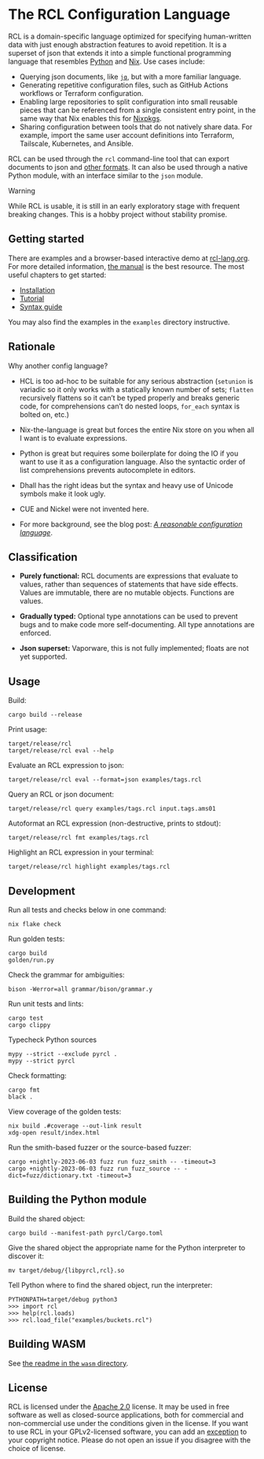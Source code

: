 # The RCL Configuration Language

RCL is a domain-specific language optimized for specifying human-written data
with just enough abstraction features to avoid repetition. It is a superset
of json that extends it into a simple functional programming language that
resembles [Python][python] and [Nix][nix]. Use cases include:

 * Querying json documents, like [`jq`][jq], but with a more familiar language.
 * Generating repetitive configuration files, such as GitHub Actions workflows
   or Terraform configuration.
 * Enabling large repositories to split configuration into small reusable pieces
   that can be referenced from a single consistent entry point, in the same way
   that Nix enables this for [Nixpkgs][nixpkgs].
 * Sharing configuration between tools that do not natively share data. For
   example, import the same user account definitions into Terraform, Tailscale,
   Kubernetes, and Ansible.

RCL can be used through the `rcl` command-line tool that can export documents
to json and [other formats][output]. It can also be used through a native Python
module, with an interface similar to the `json` module.

> [!WARNING]
> While RCL is usable, it is still in an early exploratory stage with frequent
> breaking changes. This is a hobby project without stability promise.

[python]:  https://www.python.org/
[nix]:     https://nixos.org/manual/nix/stable/language/
[jq]:      https://jqlang.github.io/jq/manual/
[nixpkgs]: https://github.com/nixos/nixpkgs
[output]:  https://docs.ruuda.nl/rcl/rcl_evaluate/#-o-output-format

## Getting started

There are examples and a browser-based interactive demo at
[rcl-lang.org](https://rcl-lang.org). For more detailed information,
[the manual](https://docs.ruuda.nl/rcl/) is the best resource.
The most useful chapters to get started:

 * [Installation](https://docs.ruuda.nl/rcl/installation/)
 * [Tutorial](https://docs.ruuda.nl/rcl/tutorial/)
 * [Syntax guide](https://docs.ruuda.nl/rcl/syntax/)

You may also find the examples in the `examples` directory instructive.

## Rationale

Why another config language?

 * HCL is too ad-hoc to be suitable for any serious abstraction (`setunion` is
   variadic so it only works with a statically known number of sets; `flatten`
   recursively flattens so it can’t be typed properly and breaks generic code,
   for comprehensions can’t do nested loops, `for_each` syntax is bolted on,
   etc.)

 * Nix-the-language is great but forces the entire Nix store on you when all I
   want is to evaluate expressions.

 * Python is great but requires some boilerplate for doing the IO if you want
   to use it as a configuration language. Also the syntactic order of list
   comprehensions prevents autocomplete in editors.

 * Dhall has the right ideas but the syntax and heavy use of Unicode symbols
   make it look ugly.

 * CUE and Nickel were not invented here.

 * For more background, see the blog post:
   [_A reasonable configuration language_][blog].

[blog]: https://ruudvanasseldonk.com/2024/a-reasonable-configuration-language

## Classification

 * **Purely functional:** RCL documents are expressions that evaluate to values,
   rather than sequences of statements that have side effects. Values are
   immutable, there are no mutable objects. Functions are values.

 * **Gradually typed:** Optional type annotations can be used to prevent bugs
   and to make code more self-documenting. All type annotations are enforced.

 * **Json superset:** Vaporware, this is not fully implemented; floats are
   not yet supported.

## Usage

Build:

    cargo build --release

Print usage:

    target/release/rcl
    target/release/rcl eval --help

Evaluate an RCL expression to json:

    target/release/rcl eval --format=json examples/tags.rcl

Query an RCL or json document:

    target/release/rcl query examples/tags.rcl input.tags.ams01

Autoformat an RCL expression (non-destructive, prints to stdout):

    target/release/rcl fmt examples/tags.rcl

Highlight an RCL expression in your terminal:

    target/release/rcl highlight examples/tags.rcl

## Development

Run all tests and checks below in one command:

    nix flake check

Run golden tests:

    cargo build
    golden/run.py

Check the grammar for ambiguities:

    bison -Werror=all grammar/bison/grammar.y

Run unit tests and lints:

    cargo test
    cargo clippy

Typecheck Python sources

    mypy --strict --exclude pyrcl .
    mypy --strict pyrcl

Check formatting:

    cargo fmt
    black .

View coverage of the golden tests:

    nix build .#coverage --out-link result
    xdg-open result/index.html

Run the smith-based fuzzer or the source-based fuzzer:

    cargo +nightly-2023-06-03 fuzz run fuzz_smith -- -timeout=3
    cargo +nightly-2023-06-03 fuzz run fuzz_source -- -dict=fuzz/dictionary.txt -timeout=3

## Building the Python module

Build the shared object:

    cargo build --manifest-path pyrcl/Cargo.toml

Give the shared object the appropriate name for the Python interpreter to
discover it:

    mv target/debug/{libpyrcl,rcl}.so

Tell Python where to find the shared object, run the interpreter:

    PYTHONPATH=target/debug python3
    >>> import rcl
    >>> help(rcl.loads)
    >>> rcl.load_file("examples/buckets.rcl")

## Building WASM

See [the readme in the `wasm` directory](wasm/README.md).

## License

RCL is licensed under the [Apache 2.0][apache2] license. It may be used in
free software as well as closed-source applications, both for commercial and
non-commercial use under the conditions given in the license. If you want to
use RCL in your GPLv2-licensed software, you can add an [exception][except]
to your copyright notice. Please do not open an issue if you disagree with the
choice of license.

[apache2]: https://www.apache.org/licenses/LICENSE-2.0
[except]:  https://www.gnu.org/licenses/gpl-faq.html#GPLIncompatibleLibs
